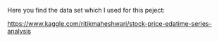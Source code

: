 Here you find the data set which I used for this peject:

https://www.kaggle.com/ritikmaheshwari/stock-price-edatime-series-analysis
